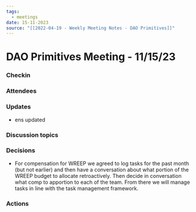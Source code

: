 ```yaml
---
tags:
  - meetings
date: 15-11-2023
source: "[[2022-04-19 - Weekly Meeting Notes - DAO Primitives]]"
---
```


# DAO Primitives Meeting - 11/15/23

### Checkin 
### Attendees
### Updates
- ens updated

### Discussion topics
### Decisions 
- For compensation for WREEP we agreed to log tasks for the past month (but not earlier) and then have a conversation about what portion of the WREEP budget to allocate retroactively. Then decide in conversation what comp to apportion to each of the team. From there we will manage tasks in line with the task management framework. 

### Actions